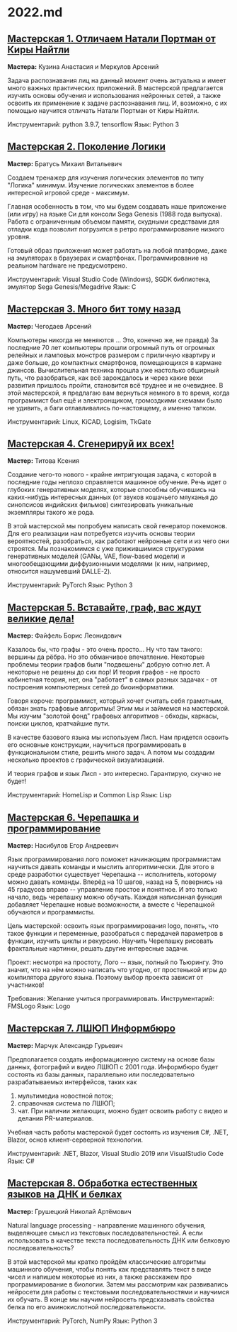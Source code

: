 # 2022.md
## [Мастерская 1. Отличаем Натали Портман от Киры Найтли](https://github.com/ssyp-ru/ssyp22-ws01)
**Мастера:** Кузина Анастасия и Меркулов Арсений

Задача распознавания лиц на данный момент очень актуальна и имеет много важных практических приложений. В мастерской предлагается изучить основы обучения и использования нейронных сетей, а также освоить их применение к задаче распознавания лиц. И, возможно, с их помощью научится отличать Натали Портман от Киры Найтли.

Инструментарий: python 3.9.7, tensorflow
Язык: Python 3

## [Мастерская 2. Поколение Логики](https://github.com/ssyp-ru/ssyp22-ws02)
**Мастер:** Братусь Михаил Витальевич

Создаем тренажер для изучения логических элементов по типу "Логика" минимум.
Изучение логических элементов в более интересной игровой среде - максимум.

Главная особенность в том, что мы будем создавать наше приложение (или игру) на языке Си для консоли Sega Genesis (1988 года выпуска). Работа с ограниченным объемом памяти, скудными средствами для отладки кода позволит погрузится в ретро программирование низкого уровня.

Готовый образ приложения может работать на любой платформе, даже на эмуляторах в браузерах и смартфонах. Программирование на реальном hardware не предусмотрено.

Инструментарий: Visual Studio Code (Windows), SGDK библиотека, эмулятор Sega Genesis/Megadrive
Язык: С

## [Мастерская 3. Много бит тому назад](https://github.com/ssyp-ru/ssyp22-ws03)
**Мастер:** Чегодаев Арсений

Компьютеры никогда не меняются ... Это, конечно же, не правда) За последние 70 лет компьютеры прошли огромный путь от огромных релейных и ламповых монстров размером с приличную квартиру и даже больше, до компактных смартфонов, помещающихся в кармане джинсов. Вычислительная техника прошла уже настолько обширный путь, что разобраться, как всё зарождалось и через какие вехи развития пришлось пройти, становится всё труднее и не очевиднее. В этой мастерской, я предлагаю вам вернуться немного в то время, когда программист был ещё и электронщиком, громоздкими схемами было не удивить, а баги отлавливались по-настоящему, а именно тапком.

Инструментарий: Linux, KiCAD, Logisim, TkGate

## [Мастерская 4. Сгенерируй их всех!](https://github.com/ssyp-ru/ssyp22-ws04)
**Мастер:** Титова Ксения

Создание чего-то нового - крайне интригующая задача, с которой в последние годы неплохо справляется машинное обучение. Речь идет о глубоких генеративных моделях, которые способны обучившись на каких-нибудь интересных данных (от звуков кошачьего мяуканья до синопсисов индийских фильмов) синтезировать уникальные экземпляры такого же рода.

В этой мастерской мы попробуем написать свой генератор покемонов. Для его реализации нам потребуется изучить основы теории вероятностей, разобраться, как работают нейронные сети и из чего они строятся. Мы познакомимся с уже прижившимися структурами генеративных моделей (GANы, VAE, flow-based модели) и многообещающими диффузионными моделями (к ним, например, относится нашумевший DALLE-2).

Инструментарий: PyTorch
Язык: Python 3

## [Мастерская 5. Вставайте, граф, вас ждут великие дела!](https://github.com/ssyp-ru/ssyp22-ws05)
**Мастер:** Файфель Борис Леонидович

Казалось бы, что графы - это очень просто... Ну что там такого: вершины да рёбра. Но это обманчивое впечатление. Некоторые проблемы теории графов были "подвешены" добрую сотню лет. А некоторые не решены до сих пор! И теория графов - не просто кабинетная теория, нет, она "работает" в самых разных задачах - от построения компьютерных сетей до биоинформатики.

Говоря короче: программист, который хочет считать себя грамотным, обязан знать графовые алгоритмы! Этим мы и займемся на мастерской. Мы изучим "золотой фонд" графовых алгоритмов - обходы, каркасы, поиски циклов, кратчайшие пути.

В качестве базового языка мы используем Лисп. Нам придется освоить его основные конструкции, научиться программировать в функциональном стиле, решить много задач. А потом мы создадим несколько проектов с графической визуализацией.

И теория графов и язык Лисп - это интересно. Гарантирую, скучно не будет!

Инструментарий: HomeLisp и Common Lisp
Язык: Lisp

## [Мастерская 6. Черепашка и программирование](https://github.com/ssyp-ru/ssyp22-ws06)
**Мастер:** Насибулов Егор Андреевич

Язык программирования лого поможет начинающим программистам научиться давать команды и мыслить алгоритмически. Для этого в среде разработки существует Черепашка -- исполнитель, которому можно давать команды. Вперёд на 10 шагов, назад на 5, повернись на 45 градусов вправо -- управление простое и понятное. И это только начало, ведь черепашку можно обучать. Каждая написанная функция добавляет Черепашке новые возможности, а вместе с Черепашкой обучаются и программисты.

Цель мастерской: освоить язык программирования logo, понять, что такое функции и переменные, разобраться с передачей параметров в функции, изучить циклы и рекурсию. Научить Черепашку рисовать фрактальные картинки, решать другие интересные задачи.

Проект: несмотря на простоту, Лого -- язык, полный по Тьюрингу. Это значит, что на нём можно написать что угодно, от простенькой игры до компилятора другого языка. Поэтому выбор проекта зависит от участников!

Требования: Желание учиться программировать.
Инструментарий: FMSLogo
Язык: Logo

## [Мастерская 7. ЛШЮП Информбюро](https://github.com/ssyp-ru/ssyp22-ws07)
**Мастер:** Марчук Александр Гурьевич

Предполагается создать информационную систему на основе базы данных, фотографий и видео ЛШЮП с 2001 года. Информбюро будет состоять из базы данных, параллельно или последовательно разрабатываемых интерфейсов, таких как
1) мультимедиа новостной поток;
2) справочная система по ЛШЮП;
3) чат. При наличии желающих, можно будет освоить работу с видео и делания PR-материалов.

Учебная часть работы мастерской будет состоять из изучения C#, .NET, Blazor, основ клиент-серверной технологии.

Инструментарий: .NET, Blazor, Visual Studio 2019 или VisualStudio Code
Язык: C#

## [Мастерская 8. Обработка естественных языков на ДНК и белках](https://github.com/ssyp-ru/ssyp22-ws08)
**Мастер:** Грушецкий Николай Артёмович

Natural language processing - направление машинного обучения, выделяющее смысл из текстовых последовательностей. А если использовать в качестве текста последовательность ДНК или белковую последовательность?

В этой мастерской мы кратко пройдём классические алгоритмы машинного обучения, чтобы понять как представлять текст в виде чисел и напишем некоторые из них, а также расскажем про программирование в биологии. Затем мы рассмотрим как развивались нейросети для работы с текстовыми последовательностями и научимся их обучать. В конце мы научим нейросеть предсказывать свойства белка по его аминокислотной последовательности.

Инструментарий: PyTorch, NumPy
Язык: Python 3
